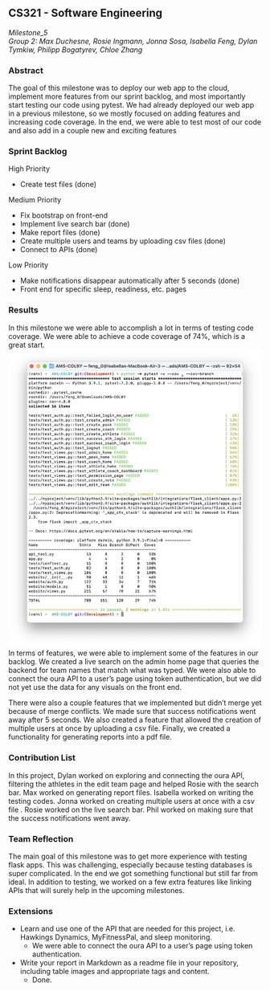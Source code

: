 ## CS321 - Software Engineering
*Milestone_5*<br>
*Group 2: Max Duchesne, Rosie Ingmann, Jonna Sosa, Isabella Feng, Dylan Tymkiw, Philipp Bogatyrev, Chloe Zhang*

### Abstract
The goal of this milestone was to deploy our web app to the cloud, implement more features from our sprint backlog, and most importantly start testing our code using pytest. We had already deployed our web app in a previous milestone, so we mostly focused on adding features and increasing code coverage. In the end, we were able to test most of our code and also add in a couple new and exciting features

### Sprint Backlog
High Priority  
- Create test files (done)  

Medium Priority   
- Fix bootstrap on front-end  
- Implement live search bar (done)  
- Make report files (done)  
- Create multiple users and teams by uploading csv files (done)  
- Connect to APIs (done)  


Low Priority
- Make notifications disappear automatically after 5 seconds (done)  
- Front end for specific sleep, readiness, etc. pages  



### Results
In this milestone we were able to accomplish a lot in terms of testing code coverage. We were able to achieve a code coverage of 74%, which is a great start. 
![testing coverage](/website/static/assets/report_images/6_image.png "testing coverage")
In terms of features, we were able to implement some of the features in our backlog. We created a live search on the admin home page that queries the backend for team names that match what was typed. We were also able to connect the oura API to a user’s page using token authentication, but we did not yet use the data for any visuals on the front end. 

There were also a couple features that we implemented but didn’t merge yet because of merge conflicts. We made sure that success notifications went away after 5 seconds. We also created a feature that allowed the creation of multiple users at once by uploading a csv file. Finally, we created a functionality for generating reports into a pdf file. 



### Contribution List
In this project, Dylan worked on exploring and connecting the oura API, filtering the athletes in the edit team page and helped Rosie with the search bar. Max worked on generating report files. Isabella worked on writing the testing codes. Jonna worked on creating multiple users at once with a csv file . Rosie worked on the live search bar. Phil worked on making sure that the success notifications went away.

### Team Reflection
The main goal of this milestone was to get more experience with testing flask apps. This was challenging, especially because testing databases is super complicated. In the end we got something functional but still far from ideal. In addition to testing, we worked on a few extra features like linking APIs that will surely help in the upcoming milestones.

### Extensions
- Learn and use one of the API that are needed for this project, i.e. Hawkings Dynamics, MyFitnessPal, and sleep monitoring.   
  - We were able to connect the oura API to a user’s page using token authentication.
- Write your report in Markdown as a readme file in your repository, including table images and appropriate tags and content.
  - Done.




